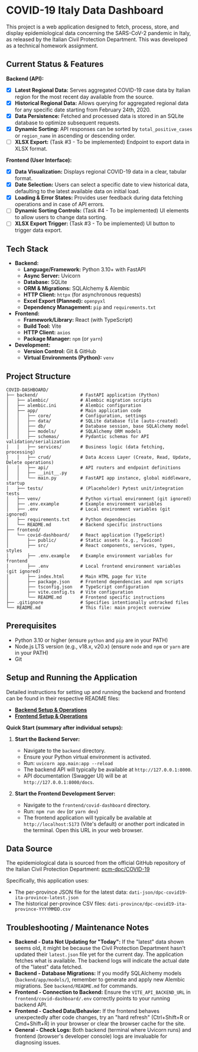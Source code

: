 # COVID-19 Italy Data Dashboard

This project is a web application designed to fetch, process, store, and display epidemiological data concerning the SARS-CoV-2 pandemic in Italy, as released by the Italian Civil Protection Department. This was developed as a technical homework assignment.

## Current Status & Features

**Backend (API):**

* [X] **Latest Regional Data:** Serves aggregated COVID-19 case data by Italian region for the most recent day available from the source.
* [X] **Historical Regional Data:** Allows querying for aggregated regional data for any specific date starting from February 24th, 2020.
* [X] **Data Persistence:** Fetched and processed data is stored in an SQLite database to optimize subsequent requests.
* [X] **Dynamic Sorting:** API responses can be sorted by `total_positive_cases` or `region_name` in ascending or descending order.
* [ ] **XLSX Export:** (Task #3 - To be implemented) Endpoint to export data in XLSX format.

**Frontend (User Interface):**

* [X] **Data Visualization:** Displays regional COVID-19 data in a clear, tabular format.
* [X] **Date Selection:** Users can select a specific date to view historical data, defaulting to the latest available data on initial load.
* [X] **Loading & Error States:** Provides user feedback during data fetching operations and in case of API errors.
* [ ] **Dynamic Sorting Controls:** (Task #4 - To be implemented) UI elements to allow users to change data sorting.
* [ ] **XLSX Export Trigger:** (Task #3 - To be implemented) UI button to trigger data export.

## Tech Stack

* **Backend:**
  * **Language/Framework:** Python 3.10+ with FastAPI
  * **Async Server:** Uvicorn
  * **Database:** SQLite
  * **ORM & Migrations:** SQLAlchemy & Alembic
  * **HTTP Client:** `httpx` (for asynchronous requests)
  * **Excel Export (Planned):** `openpyxl`
  * **Dependency Management:** `pip` and `requirements.txt`
* **Frontend:**
  * **Framework/Library:** React (with TypeScript)
  * **Build Tool:** Vite
  * **HTTP Client:** `axios`
  * **Package Manager:** `npm` (or `yarn`)
* **Development:**
  * **Version Control:** Git & GitHub
  * **Virtual Environments (Python):** `venv`

## Project Structure

```
COVID-DASHBOARD/
├── backend/                # FastAPI application (Python)
│   ├── alembic/            # Alembic migration scripts
│   ├── alembic.ini         # Alembic configuration
│   ├── app/                # Main application code
│   │   ├── core/           # Configuration, settings
│   │   ├── data/           # SQLite database file (auto-created)
│   │   ├── db/             # Database session, base SQLAlchemy model
│   │   ├── models/         # SQLAlchemy ORM models
│   │   ├── schemas/        # Pydantic schemas for API validation/serialization
│   │   ├── services/       # Business logic (data fetching, processing)
│   │   ├── crud/           # Data Access Layer (Create, Read, Update, Delete operations)
│   │   ├── api/            # API routers and endpoint definitions
│   │   ├── __init__.py
│   │   └── main.py         # FastAPI app instance, global middleware, startup
│   ├── tests/              # (Placeholder) Pytest unit/integration tests
│   ├── venv/               # Python virtual environment (git ignored)
│   ├── .env.example        # Example environment variables
│   ├── .env                # Local environment variables (git ignored)
│   ├── requirements.txt    # Python dependencies
│   └── README.md           # Backend specific instructions
├── frontend/
│   └── covid-dashboard/    # React application (TypeScript)
│       ├── public/         # Static assets (e.g., favicon)
│       ├── src/            # React components, services, types, styles
│       ├── .env.example    # Example environment variables for frontend
│       ├── .env            # Local frontend environment variables (git ignored)
│       ├── index.html      # Main HTML page for Vite
│       ├── package.json    # Frontend dependencies and npm scripts
│       ├── tsconfig.json   # TypeScript configuration
│       ├── vite.config.ts  # Vite configuration
│       └── README.md       # Frontend specific instructions
├── .gitignore              # Specifies intentionally untracked files
└── README.md               # This file: main project overview
```

## Prerequisites

* Python 3.10 or higher (ensure `python` and `pip` are in your PATH)
* Node.js LTS version (e.g., v18.x, v20.x) (ensure `node` and `npm` or `yarn` are in your PATH)
* Git

## Setup and Running the Application

Detailed instructions for setting up and running the backend and frontend can be found in their respective README files:

* **[Backend Setup &amp; Operations](./backend/README.md)**
* **[Frontend Setup &amp; Operations](./frontend/covid-dashboard/README.md)**

**Quick Start (summary after individual setups):**

1. **Start the Backend Server:**

   * Navigate to the `backend` directory.
   * Ensure your Python virtual environment is activated.
   * Run: `uvicorn app.main:app --reload`
   * The backend API will typically be available at `http://127.0.0.1:8000`.
   * API documentation (Swagger UI) will be at `http://127.0.0.1:8000/docs`.
2. **Start the Frontend Development Server:**

   * Navigate to the `frontend/covid-dashboard` directory.
   * Run: `npm run dev` (or `yarn dev`)
   * The frontend application will typically be available at `http://localhost:5173` (Vite's default) or another port indicated in the terminal. Open this URL in your web browser.

## Data Source

The epidemiological data is sourced from the official GitHub repository of the Italian Civil Protection Department:
[pcm-dpc/COVID-19](https://github.com/pcm-dpc/COVID-19)

Specifically, this application uses:

* The per-province JSON file for the latest data: `dati-json/dpc-covid19-ita-province-latest.json`
* The historical per-province CSV files: `dati-province/dpc-covid19-ita-province-YYYYMMDD.csv`

## Troubleshooting / Maintenance Notes

* **Backend - Data Not Updating for "Today":** If the "latest" data shown seems old, it might be because the Civil Protection Department hasn't updated their `latest.json` file yet for the current day. The application fetches what is available. The backend logs will indicate the actual date of the "latest" data fetched.
* **Backend - Database Migrations:** If you modify SQLAlchemy models (`backend/app/models/`), remember to generate and apply new Alembic migrations. See `backend/README.md` for commands.
* **Frontend - Connection to Backend:** Ensure the `VITE_API_BACKEND_URL` in `frontend/covid-dashboard/.env` correctly points to your running backend API.
* **Frontend - Cached Data/Behavior:** If the frontend behaves unexpectedly after code changes, try an "hard refresh" (Ctrl+Shift+R or Cmd+Shift+R) in your browser or clear the browser cache for the site.
* **General - Check Logs:** Both backend (terminal where Uvicorn runs) and frontend (browser's developer console) logs are invaluable for diagnosing issues.
